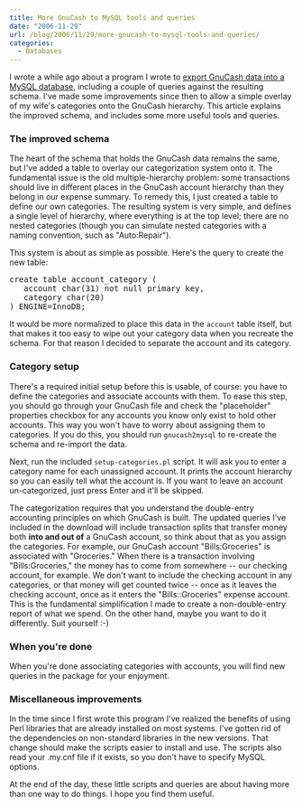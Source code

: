 ```yaml
---
title: More GnuCash to MySQL tools and queries
date: "2006-11-29"
url: /blog/2006/11/29/more-gnucash-to-mysql-tools-and-queries/
categories:
  - Databases
---
```


I wrote a while ago about a program I wrote to [export GnuCash data into a MySQL database][1], including a couple of queries against the resulting schema. I've made some improvements since then to allow a simple overlay of my wife's categories onto the GnuCash hierarchy. This article explains the improved schema, and includes some more useful tools and queries.

### The improved schema

The heart of the schema that holds the GnuCash data remains the same, but I've added a table to overlay our categorization system onto it. The fundamental issue is the old multiple-hierarchy problem: some transactions should live in different places in the GnuCash account hierarchy than they belong in our expense summary. To remedy this, I just created a table to define our own categories. The resulting system is very simple, and defines a single level of hierarchy, where everything is at the top level; there are no nested categories (though you can simulate nested categories with a naming convention, such as "Auto:Repair").

This system is about as simple as possible. Here's the query to create the new table:

<pre>create table account_category (
   account char(31) not null primary key,
   category char(20)
) ENGINE=InnoDB;</pre>

It would be more normalized to place this data in the `account` table itself, but that makes it too easy to wipe out your category data when you recreate the schema. For that reason I decided to separate the account and its category.

### Category setup

There's a required initial setup before this is usable, of course: you have to define the categories and associate accounts with them. To ease this step, you should go through your GnuCash file and check the "placeholder" properties checkbox for any accounts you know only exist to hold other accounts. This way you won't have to worry about assigning them to categories. If you do this, you should run `gnucash2mysql` to re-create the schema and re-import the data.

Next, run the included `setup-categories.pl` script. It will ask you to enter a category name for each unassigned account. It prints the account hierarchy so you can easily tell what the account is. If you want to leave an account un-categorized, just press Enter and it'll be skipped.

The categorization requires that you understand the double-entry accounting principles on which GnuCash is built. The updated queries I've included in the download will include transaction splits that transfer money both **into and out of** a GnuCash account, so think about that as you assign the categories. For example, our GnuCash account "Bills:Groceries" is associated with "Groceries." When there is a transaction involving "Bills:Groceries," the money has to come from somewhere -- our checking account, for example. We don't want to include the checking account in any categories, or that money will get counted twice -- once as it leaves the checking account, once as it enters the "Bills::Groceries" expense account. This is the fundamental simplification I made to create a non-double-entry report of what we spend. On the other hand, maybe you want to do it differently. Suit yourself :-)

### When you're done

When you're done associating categories with accounts, you will find new queries in the package for your enjoyment.

### Miscellaneous improvements

In the time since I first wrote this program I've realized the benefits of using Perl libraries that are already installed on most systems. I've gotten rid of the dependencies on non-standard libraries in the new versions. That change should make the scripts easier to install and use. The scripts also read your .my.cnf file if it exists, so you don't have to specify MySQL options.

At the end of the day, these little scripts and queries are about having more than one way to do things. I hope you find them useful.

 [1]: /blog/2006/03/12/gnucash-to-mysql-export-script/
